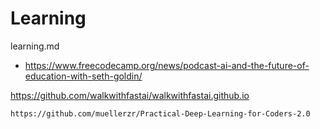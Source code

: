 # Learning

learning.md

*   https://www.freecodecamp.org/news/podcast-ai-and-the-future-of-education-with-seth-goldin/

https://github.com/walkwithfastai/walkwithfastai.github.io

    https://github.com/muellerzr/Practical-Deep-Learning-for-Coders-2.0

